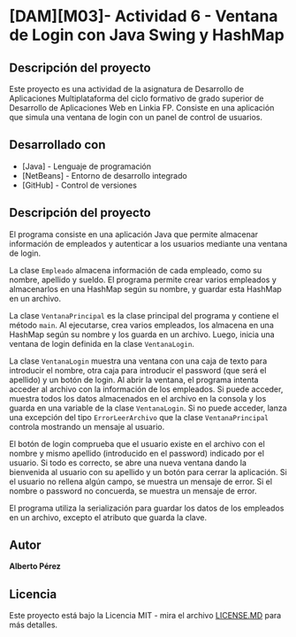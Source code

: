# [DAM][M03]- Actividad 6 - Ventana de Login con Java Swing y HashMap
## Descripción del proyecto
Este proyecto es una actividad de la asignatura de Desarrollo de Aplicaciones Multiplataforma del ciclo formativo de grado superior de Desarrollo de Aplicaciones Web en Linkia FP. Consiste en una aplicación que simula una ventana de login con un panel de control de usuarios.

## Desarrollado con
* [Java] - Lenguaje de programación
* [NetBeans] - Entorno de desarrollo integrado
* [GitHub] - Control de versiones


## Descripción del proyecto
El programa consiste en una aplicación Java que permite almacenar información de empleados y autenticar a los usuarios mediante una ventana de login.

La clase `Empleado` almacena información de cada empleado, como su nombre, apellido y sueldo. El programa permite crear varios empleados y almacenarlos en una HashMap según su nombre, y guardar esta HashMap en un archivo.

La clase `VentanaPrincipal` es la clase principal del programa y contiene el método `main`. Al ejecutarse, crea varios empleados, los almacena en una HashMap según su nombre y los guarda en un archivo. Luego, inicia una ventana de login definida en la clase `VentanaLogin`.

La clase `VentanaLogin` muestra una ventana con una caja de texto para introducir el nombre, otra caja para introducir el password (que será el apellido) y un botón de login. Al abrir la ventana, el programa intenta acceder al archivo con la información de los empleados. Si puede acceder, muestra todos los datos almacenados en el archivo en la consola y los guarda en una variable de la clase `VentanaLogin`. Si no puede acceder, lanza una excepción del tipo `ErrorLeerArchivo` que la clase `VentanaPrincipal` controla mostrando un mensaje al usuario.

El botón de login comprueba que el usuario existe en el archivo con el nombre y mismo apellido (introducido en el password) indicado por el usuario. Si todo es correcto, se abre una nueva ventana dando la bienvenida al usuario con su apellido y un botón para cerrar la aplicación. Si el usuario no rellena algún campo, se muestra un mensaje de error. Si el nombre o password no concuerda, se muestra un mensaje de error.

El programa utiliza la serialización para guardar los datos de los empleados en un archivo, excepto el atributo que guarda la clave.

## Autor
**Alberto Pérez** 

## Licencia
Este proyecto está bajo la Licencia MIT - mira el archivo [LICENSE.MD](LICENSE.MD) para más detalles.
